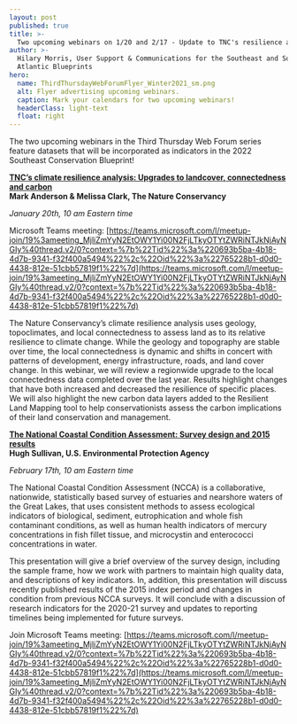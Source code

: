 ```yaml
---
layout: post
published: true
title: >-
  Two upcoming webinars on 1/20 and 2/17 - Update to TNC's resilience analysis and latest EPA Coastal Condition Assessment results
author: >-
  Hilary Morris, User Support & Communications for the Southeast and South
  Atlantic Blueprints
hero:
  name: ThirdThursdayWebForumFlyer_Winter2021_sm.png
  alt: Flyer advertising upcoming webinars.
  caption: Mark your calendars for two upcoming webinars!
  headerClass: light-text
  float: right
---
```

The two upcoming webinars in the Third Thursday Web Forum series feature datasets that will be incorporated as indicators in the 2022 Southeast Conservation Blueprint!<!--more-->

**[TNC’s climate resilience analysis: Upgrades to landcover, connectedness and carbon](https://calendar.google.com/event?action=TEMPLATE&tmeid=NzZwOWMxYzAxcGU3Z2Zvb25hODQxbnF0dXQgc2VjYXNzb3V0aGVhc3RAbQ&tmsrc=secassoutheast%40gmail.com)<br>
Mark Anderson & Melissa Clark, The Nature Conservancy**

_January 20th, 10 am Eastern time_

Microsoft Teams meeting: [https://teams.microsoft.com/l/meetup-join/19%3ameeting_MjliZmYyN2EtOWY1Yi00N2FjLTkyOTYtZWRiNTJkNjAyNGIy%40thread.v2/0?context=%7b%22Tid%22%3a%220693b5ba-4b18-4d7b-9341-f32f400a5494%22%2c%22Oid%22%3a%22765228b1-d0d0-4438-812e-51cbb57819f1%22%7d](https://teams.microsoft.com/l/meetup-join/19%3ameeting_MjliZmYyN2EtOWY1Yi00N2FjLTkyOTYtZWRiNTJkNjAyNGIy%40thread.v2/0?context=%7b%22Tid%22%3a%220693b5ba-4b18-4d7b-9341-f32f400a5494%22%2c%22Oid%22%3a%22765228b1-d0d0-4438-812e-51cbb57819f1%22%7d)

The Nature Conservancy’s climate resilience analysis uses geology, topoclimates, and local connectedness to assess land as to its relative resilience to climate change. While the geology and topography are stable over time, the local connectedness is dynamic and shifts in concert with patterns of development, energy infrastructure, roads, and land cover change. In this webinar, we will review a regionwide upgrade to the local connectedness data completed over the last year. Results highlight changes that have both increased and decreased the resilience of specific places. We will also highlight the new carbon data layers added to the Resilient Land Mapping tool to help conservationists assess the carbon implications of their land conservation and management.

**[The National Coastal Condition Assessment: Survey design and 2015 results](https://calendar.google.com/event?action=TEMPLATE&tmeid=NTV1djVrdG5xYXQ1MW9jMWlmaDh0bTdqcmMgc2VjYXNzb3V0aGVhc3RAbQ&tmsrc=secassoutheast%40gmail.com)<br>
Hugh Sullivan, U.S. Environmental Protection Agency**

_February 17th, 10 am Eastern time_

The National Coastal Condition Assessment (NCCA) is a collaborative, nationwide, statistically based survey of estuaries and nearshore waters of the Great Lakes, that uses consistent methods to assess ecological indicators of biological, sediment, eutrophication and whole fish contaminant conditions, as well as human health indicators of mercury concentrations in fish fillet tissue, and microcystin and enterococci concentrations in water. 

This presentation will give a brief overview of the survey design, including the sample frame, how we work with partners to maintain high quality data, and descriptions of key indicators. In, addition, this presentation will discuss recently published results of the 2015 index period and changes in condition from previous NCCA surveys. It will conclude with a discussion of research indicators for the 2020-21 survey and updates to reporting timelines being implemented for future surveys.

Join Microsoft Teams meeting: [https://teams.microsoft.com/l/meetup-join/19%3ameeting_MjliZmYyN2EtOWY1Yi00N2FjLTkyOTYtZWRiNTJkNjAyNGIy%40thread.v2/0?context=%7b%22Tid%22%3a%220693b5ba-4b18-4d7b-9341-f32f400a5494%22%2c%22Oid%22%3a%22765228b1-d0d0-4438-812e-51cbb57819f1%22%7d](https://teams.microsoft.com/l/meetup-join/19%3ameeting_MjliZmYyN2EtOWY1Yi00N2FjLTkyOTYtZWRiNTJkNjAyNGIy%40thread.v2/0?context=%7b%22Tid%22%3a%220693b5ba-4b18-4d7b-9341-f32f400a5494%22%2c%22Oid%22%3a%22765228b1-d0d0-4438-812e-51cbb57819f1%22%7d)
